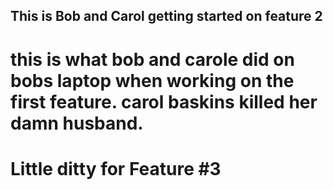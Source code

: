 
## This is Bob and Carol getting started on feature 2 ##

# this is what bob and carole did on bobs laptop when working on the first feature. carol baskins killed her damn husband.
# Little ditty for Feature #3

